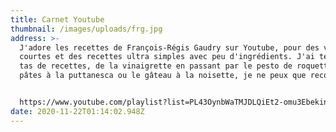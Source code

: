 ```yaml
---
title: Carnet Youtube
thumbnail: /images/uploads/frg.jpg
address: >-
  J'adore les recettes de François-Régis Gaudry sur Youtube, pour des vidéos
  courtes et des recettes ultra simples avec peu d'ingrédients. J'ai testé un
  tas de recettes, de la vinaigrette en passant par le pesto de roquette, les
  pâtes à la puttanesca ou le gâteau à la noisette, je ne peux que recommander.


  https://www.youtube.com/playlist?list=PL43OynbWaTMJDLQiEt2-omu3EbekinzcD
date: 2020-11-22T01:14:02.948Z
---
```

